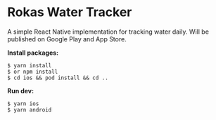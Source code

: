 # Rokas Water Tracker
A simple React Native implementation for tracking water daily.
Will be published on Google Play and App Store.

**Install packages:**
```
$ yarn install
$ or npm install
$ cd ios && pod install && cd ..
```

**Run dev:**
```
$ yarn ios
$ yarn android
```

